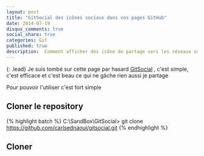 ```yaml
---
layout: post
title: "GitSocial des icônes sociaux dans vos pages GitHub"
date: 2014-07-19
disqus_comments: true
social_share: true
categories: Git
published: true
description:  Comment afficher des icône de partage vers les réseaux sociaux sur vos pages github au format markdown
---
```


{: .lead}
Je suis tombé sur cette page par hasard [GitSocial](https://github.com/carlsednaoui/gitsocial) , c'est simple, c'est efficace et c'est beau ce qui ne gâche rien aussi je partage

Pour pouvoir l'utiliser c'est fort simple

## Cloner le repository

{% highlight batch %}
  C:\SandBox\GitSocial> git clone https://github.com/carlsednaoui/gitsocial.git
{% endhighlight %}

## Cloner

[1]: https://github.com/carlsednaoui/gitsocial "Aller sur le Github de l'auteur"
